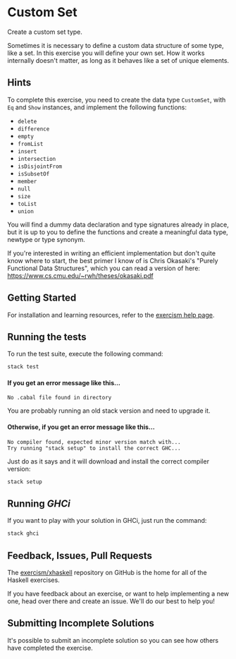 # Custom Set

Create a custom set type.

Sometimes it is necessary to define a custom data structure of some
type, like a set. In this exercise you will define your own set. How it
works internally doesn't matter, as long as it behaves like a set of
unique elements.

## Hints

To complete this exercise, you need to create the data type `CustomSet`,
with `Eq` and `Show` instances, and implement the following functions:

- `delete`
- `difference`
- `empty`
- `fromList`
- `insert`
- `intersection`
- `isDisjointFrom`
- `isSubsetOf`
- `member`
- `null`
- `size`
- `toList`
- `union`

You will find a dummy data declaration and type signatures already in place,
but it is up to you to define the functions and create a meaningful data type,
newtype or type synonym.

If you're interested in writing an efficient implementation but don't quite
know where to start, the best primer I know of is Chris Okasaki's
"Purely Functional Data Structures", which you can read a version of here:
https://www.cs.cmu.edu/~rwh/theses/okasaki.pdf


## Getting Started

For installation and learning resources, refer to the
[exercism help page](http://exercism.io/languages/haskell).

## Running the tests

To run the test suite, execute the following command:

```bash
stack test
```

#### If you get an error message like this...

```
No .cabal file found in directory
```

You are probably running an old stack version and need
to upgrade it.

#### Otherwise, if you get an error message like this...

```
No compiler found, expected minor version match with...
Try running "stack setup" to install the correct GHC...
```

Just do as it says and it will download and install
the correct compiler version:

```bash
stack setup
```

## Running *GHCi*

If you want to play with your solution in GHCi, just run the command:

```bash
stack ghci
```

## Feedback, Issues, Pull Requests

The [exercism/xhaskell](https://github.com/exercism/xhaskell) repository on
GitHub is the home for all of the Haskell exercises.

If you have feedback about an exercise, or want to help implementing a new
one, head over there and create an issue.  We'll do our best to help you!



## Submitting Incomplete Solutions
It's possible to submit an incomplete solution so you can see how others have completed the exercise.

